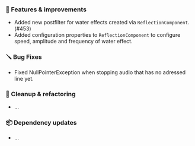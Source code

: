 ### 🚀 Features & improvements

- Added new postfilter for water effects created via `ReflectionComponent`. (#453)
- Added configuration properties to `ReflectionComponent` to configure speed, amplitude and frequency of water effect.

### 🪛 Bug Fixes

- Fixed NullPointerException when stopping audio that has no adressed line yet.

### 🧽 Cleanup & refactoring

- ...

### 📦 Dependency updates

- ...